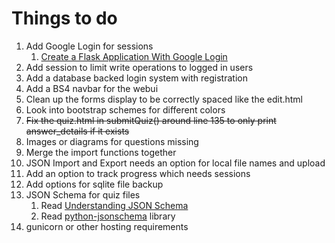 
# Things to do

1. Add Google Login for sessions
   1. [Create a Flask Application With Google Login](https://realpython.com/flask-google-login/)
2. Add session to limit write operations to logged in users
3. Add a database backed login system with registration
4. Add a BS4 navbar for the webui
5. Clean up the forms display to be correctly spaced like the edit.html
6. Look into bootstrap schemes for different colors
7. ~~Fix the quiz.html in submitQuiz() around line 135 to only print answer_details if it exists~~
8. Images or diagrams for questions missing
9. Merge the import functions together
10. JSON Import and Export needs an option for local file names and upload
11. Add an option to track progress which needs sessions
12. Add options for sqlite file backup
13. JSON Schema for quiz files
    1. Read [Understanding JSON Schema](https://json-schema.org/understanding-json-schema)
    2. Read [python-jsonschema](https://python-jsonschema.readthedocs.io/en/latest/) library
14. gunicorn or other hosting requirements
